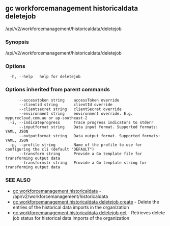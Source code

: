 ## gc workforcemanagement historicaldata deletejob

/api/v2/workforcemanagement/historicaldata/deletejob

### Synopsis

/api/v2/workforcemanagement/historicaldata/deletejob

### Options

```
  -h, --help   help for deletejob
```

### Options inherited from parent commands

```
      --accesstoken string    accessToken override
      --clientid string       clientId override
      --clientsecret string   clientSecret override
      --environment string    environment override. E.g. mypurecloud.com.au or ap-southeast-2
  -i, --indicateprogress      Trace progress indicators to stderr
      --inputformat string    Data input format. Supported formats: YAML, JSON
      --outputformat string   Data output format. Supported formats: YAML, JSON
  -p, --profile string        Name of the profile to use for configuring the cli (default "DEFAULT")
      --transform string      Provide a Go template file for transforming output data
      --transformstr string   Provide a Go template string for transforming output data
```

### SEE ALSO

* [gc workforcemanagement historicaldata](gc_workforcemanagement_historicaldata.html)	 - /api/v2/workforcemanagement/historicaldata
* [gc workforcemanagement historicaldata deletejob create](gc_workforcemanagement_historicaldata_deletejob_create.html)	 - Delete the entries of the historical data imports in the organization
* [gc workforcemanagement historicaldata deletejob get](gc_workforcemanagement_historicaldata_deletejob_get.html)	 - Retrieves delete job status for historical data imports of the organization


